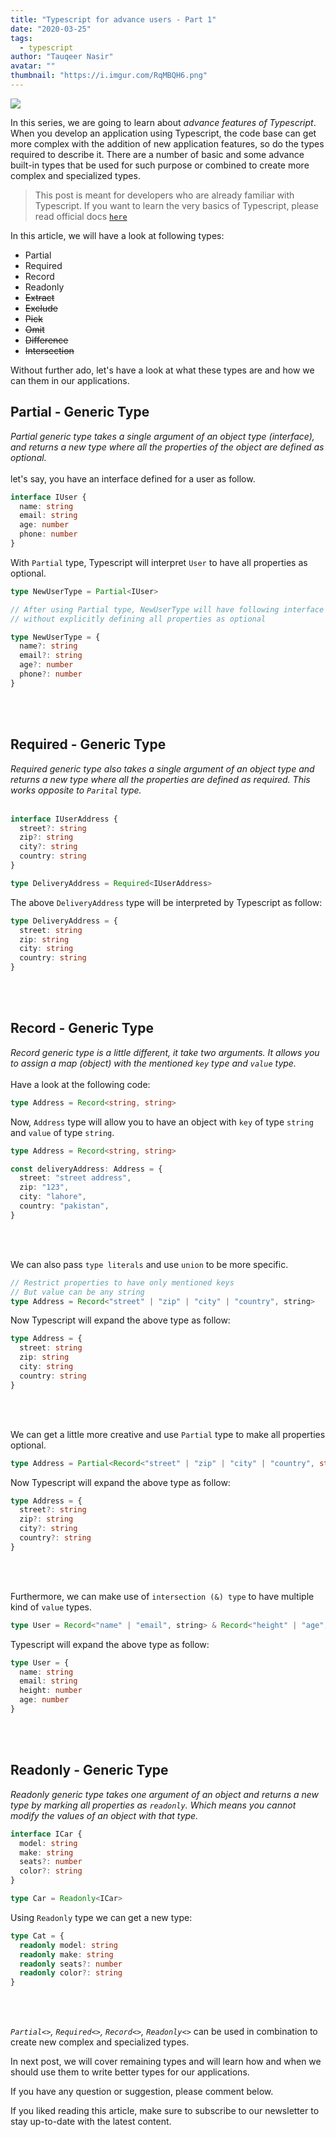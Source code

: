 ```yaml
---
title: "Typescript for advance users - Part 1"
date: "2020-03-25"
tags:
  - typescript
author: "Tauqeer Nasir"
avatar: ""
thumbnail: "https://i.imgur.com/RqMBQH6.png"
---
```


![](https://i.imgur.com/RqMBQH6.png)

In this series, we are going to learn about _advance features of Typescript_. When you develop an application using Typescript, the code base can get more complex with the addition of new application features, so do the types required to describe it.
There are a number of basic and some advance built-in types that be used for such purpose or combined to create more complex and specialized types.

> This post is meant for developers who are already familiar with Typescript. If you want to learn the very basics of Typescript, please read official docs [`here`](https://www.typescriptlang.org/docs/home.html)

In this article, we will have a look at following types:

- Partial
- Required
- Record
- Readonly
- <del>Extract</del>
- <del>Exclude</del>
- <del>Pick</del>
- <del>Omit</del>
- <del>Difference</del>
- <del>Intersection</del>

Without further ado, let's have a look at what these types are and how we can them in our applications.

## Partial - Generic Type

_Partial generic type takes a single argument of an object type (interface), and returns a new type where all the properties of the object are defined as optional._
<br /><br />
let's say, you have an interface defined for a user as follow.

```typescript
interface IUser {
  name: string
  email: string
  age: number
  phone: number
}
```

With `Partial` type, Typescript will interpret `User` to have all properties as optional.

```typescript
type NewUserType = Partial<IUser>

// After using Partial type, NewUserType will have following interface
// without explicitly defining all properties as optional

type NewUserType = {
  name?: string
  email?: string
  age?: number
  phone?: number
}
```

<br /><br />

## Required - Generic Type

_Required generic type also takes a single argument of an object type and returns a new type where all the properties are defined as required. This works opposite to `Parital` type._
<br /><br />

```typescript
interface IUserAddress {
  street?: string
  zip?: string
  city?: string
  country: string
}

type DeliveryAddress = Required<IUserAddress>
```

The above `DeliveryAddress` type will be interpreted by Typescript as follow:

```typescript
type DeliveryAddress = {
  street: string
  zip: string
  city: string
  country: string
}
```

<br /><br />

## Record - Generic Type

_Record generic type is a little different, it take two arguments. It allows you to assign a map (object) with the mentioned `key` type and `value` type._
<br /><br />
Have a look at the following code:

```typescript
type Address = Record<string, string>
```

Now, `Address` type will allow you to have an object with `key` of type `string` and `value` of type `string`.

```typescript
type Address = Record<string, string>

const deliveryAddress: Address = {
  street: "street address",
  zip: "123",
  city: "lahore",
  country: "pakistan",
}
```

<br /><br />

We can also pass `type literals` and use `union` to be more specific.

```typescript
// Restrict properties to have only mentioned keys
// But value can be any string
type Address = Record<"street" | "zip" | "city" | "country", string>
```

Now Typescript will expand the above type as follow:

```typescript
type Address = {
  street: string
  zip: string
  city: string
  country: string
}
```

<br /><br />

We can get a little more creative and use `Partial` type to make all properties optional.

```typescript
type Address = Partial<Record<"street" | "zip" | "city" | "country", string>>
```

Now Typescript will expand the above type as follow:

```typescript
type Address = {
  street?: string
  zip?: string
  city?: string
  country?: string
}
```

<br /><br />

Furthermore, we can make use of `intersection (&) type` to have multiple kind of `value` types.

```typescript
type User = Record<"name" | "email", string> & Record<"height" | "age", number>
```

Typescript will expand the above type as follow:

```typescript
type User = {
  name: string
  email: string
  height: number
  age: number
}
```

<br /><br />

## Readonly - Generic Type

_Readonly generic type takes one argument of an object and returns a new type by marking all properties as `readonly`. Which means you cannot modify the values of an object with that type._

```typescript
interface ICar {
  model: string
  make: string
  seats?: number
  color?: string
}

type Car = Readonly<ICar>
```

Using `Readonly` type we can get a new type:

```typescript
type Cat = {
  readonly model: string
  readonly make: string
  readonly seats?: number
  readonly color?: string
}
```

<br /><br />

_`Partial<>`, `Required<>`, `Record<>`, `Readonly<>`_ can be used in combination to create new complex and specialized types.

In next post, we will cover remaining types and will learn how and when we should use them to write better types for our applications.

If you have any question or suggestion, please comment below.

If you liked reading this article, make sure to subscribe to our newsletter to stay up-to-date with the latest content.
